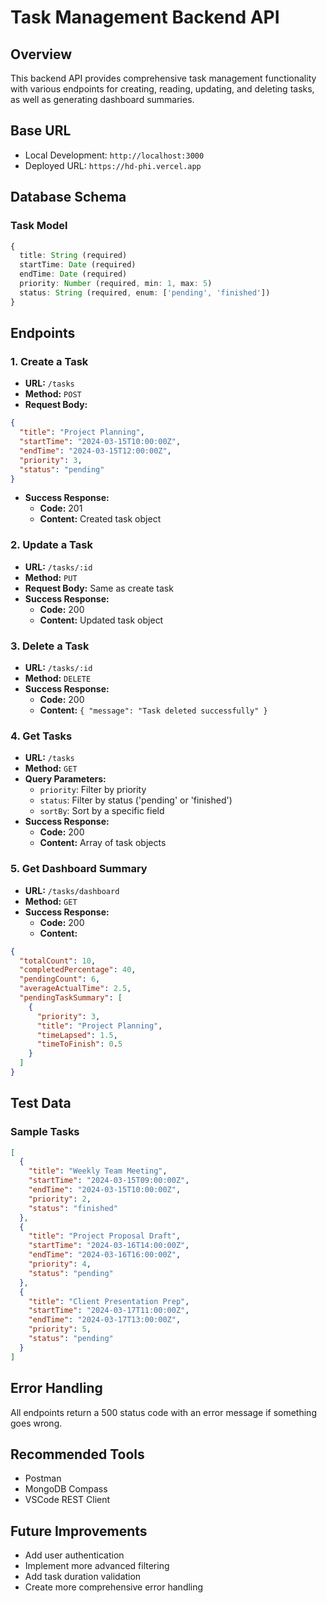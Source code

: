 # Task Management Backend API

## Overview
This backend API provides comprehensive task management functionality with various endpoints for creating, reading, updating, and deleting tasks, as well as generating dashboard summaries.

## Base URL
- Local Development: `http://localhost:3000`
- Deployed URL: `https://hd-phi.vercel.app`

## Database Schema
### Task Model
```typescript
{
  title: String (required)
  startTime: Date (required)
  endTime: Date (required)
  priority: Number (required, min: 1, max: 5)
  status: String (required, enum: ['pending', 'finished'])
}
```

## Endpoints

### 1. Create a Task
- **URL:** `/tasks`
- **Method:** `POST`
- **Request Body:**
```json
{
  "title": "Project Planning",
  "startTime": "2024-03-15T10:00:00Z",
  "endTime": "2024-03-15T12:00:00Z",
  "priority": 3,
  "status": "pending"
}
```
- **Success Response:** 
  - **Code:** 201
  - **Content:** Created task object

### 2. Update a Task
- **URL:** `/tasks/:id`
- **Method:** `PUT`
- **Request Body:** Same as create task
- **Success Response:**
  - **Code:** 200
  - **Content:** Updated task object

### 3. Delete a Task
- **URL:** `/tasks/:id`
- **Method:** `DELETE`
- **Success Response:**
  - **Code:** 200
  - **Content:** `{ "message": "Task deleted successfully" }`

### 4. Get Tasks
- **URL:** `/tasks`
- **Method:** `GET`
- **Query Parameters:**
  - `priority`: Filter by priority
  - `status`: Filter by status ('pending' or 'finished')
  - `sortBy`: Sort by a specific field
- **Success Response:**
  - **Code:** 200
  - **Content:** Array of task objects

### 5. Get Dashboard Summary
- **URL:** `/tasks/dashboard`
- **Method:** `GET`
- **Success Response:**
  - **Code:** 200
  - **Content:**
```json
{
  "totalCount": 10,
  "completedPercentage": 40,
  "pendingCount": 6,
  "averageActualTime": 2.5,
  "pendingTaskSummary": [
    {
      "priority": 3,
      "title": "Project Planning",
      "timeLapsed": 1.5,
      "timeToFinish": 0.5
    }
  ]
}
```

## Test Data
### Sample Tasks
```json
[
  {
    "title": "Weekly Team Meeting",
    "startTime": "2024-03-15T09:00:00Z",
    "endTime": "2024-03-15T10:00:00Z",
    "priority": 2,
    "status": "finished"
  },
  {
    "title": "Project Proposal Draft",
    "startTime": "2024-03-16T14:00:00Z",
    "endTime": "2024-03-16T16:00:00Z",
    "priority": 4,
    "status": "pending"
  },
  {
    "title": "Client Presentation Prep",
    "startTime": "2024-03-17T11:00:00Z",
    "endTime": "2024-03-17T13:00:00Z",
    "priority": 5,
    "status": "pending"
  }
]
```

## Error Handling
All endpoints return a 500 status code with an error message if something goes wrong.


## Recommended Tools
- Postman
- MongoDB Compass
- VSCode REST Client

## Future Improvements
- Add user authentication
- Implement more advanced filtering
- Add task duration validation
- Create more comprehensive error handling
